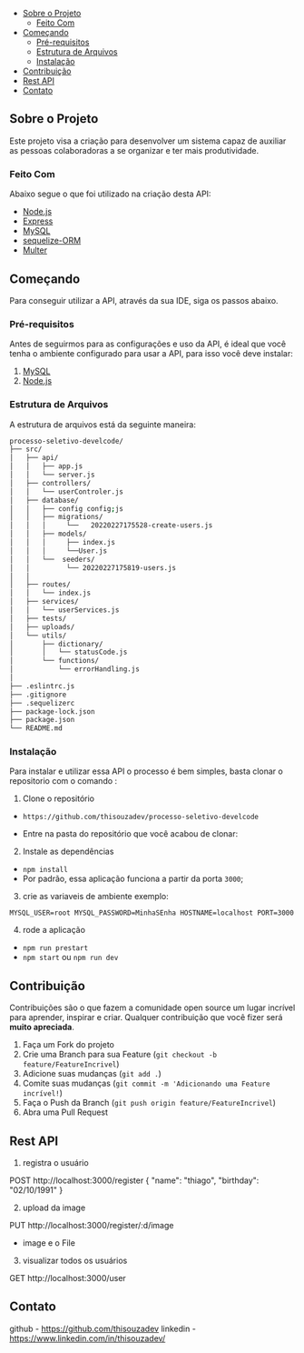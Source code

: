 - [Sobre o Projeto](#sobre-o-projeto)
  - [Feito Com](#feito-com)
- [Começando](#come%C3%A7ando)
  - [Pré-requisitos](#pr%C3%A9-requisitos)
  - [Estrutura de Arquivos](#estrutura-de-arquivos)
  - [Instalação](#instala%C3%A7%C3%A3o)
- [Contribuição](#contribui%C3%A7%C3%A3o)
- [Rest API](#rest-api)
- [Contato](#contato)

<!-- ABOUT THE PROJECT -->

## Sobre o Projeto

Este projeto visa a criação para desenvolver um sistema capaz de auxiliar as pessoas colaboradoras a se organizar e ter mais produtividade.

### Feito Com

Abaixo segue o que foi utilizado na criação desta API:

- [Node.js](https://nodejs.org/en/) 
- [Express](https://expressjs.com/pt-br/) 
- [MySQL](https://www.mysql.com/) 
- [sequelize-ORM](https://sequelize.org/) 
- [Multer](https://github.com/expressjs/multer) 


<!-- GETTING STARTED -->

## Começando

Para conseguir utilizar a API, através da sua IDE, siga os passos abaixo.

### Pré-requisitos

Antes de seguirmos para as configurações e uso da API, é ideal que você tenha o ambiente configurado para usar a API, para isso você deve instalar: <br /> 
1. [MySQL](https://www.mysql.com/) 
2. [Node.js](https://nodejs.org/en/) 

### Estrutura de Arquivos

A estrutura de arquivos está da seguinte maneira:

```bash
processo-seletivo-develcode/
├── src/
│   ├── api/
│   │   ├── app.js
│   │   └── server.js
│   ├── controllers/
│   │   └── userControler.js 
│   ├── database/
│   │   ├── config config;js
│   │   ├── migrations/
│   │   │     └──   20220227175528-create-users.js
│   │   ├── models/
│   │   │     ├── index.js
│   │   │     └──User.js
│   │   └──  seeders/ 
│   │         └── 20220227175819-users.js
│   │   
│   ├── routes/
│   │   └── index.js
│   ├── services/
│   │   └── userServices.js  
│   ├── tests/
│   ├── uploads/
│   └── utils/
│       ├── dictionary/
│       │   └── statusCode.js
│       └── functions/
│           └── errorHandling.js
│   
├── .eslintrc.js
├── .gitignore
├── .sequelizerc
├── package-lock.json
├── package.json
└── README.md
```

### Instalação

Para instalar e utilizar essa API o processo é bem simples, basta clonar o repositorio com o comando :

1. Clone o repositório

- `https://github.com/thisouzadev/processo-seletivo-develcode`

- Entre na pasta do repositório que você acabou de clonar:
 

2. Instale as dependências

- `npm install`
- Por padrão, essa aplicação funciona a partir da porta `3000`;

3. crie as variaveis de ambiente exemplo:

`
MYSQL_USER=root
MYSQL_PASSWORD=MinhaSEnha
HOSTNAME=localhost
PORT=3000
`
 
4. rode a aplicação
- `npm run prestart`  
- `npm start` ou `npm run dev`



## Contribuição

Contribuições são o que fazem a comunidade open source um lugar incrível para aprender, inspirar e criar. Qualquer contribuição que você fizer será **muito apreciada**.

1. Faça um Fork do projeto
2. Crie uma Branch para sua Feature (`git checkout -b feature/FeatureIncrivel`)
3. Adicione suas mudanças (`git add .`)
4. Comite suas mudanças (`git commit -m 'Adicionando uma Feature incrível!`)
5. Faça o Push da Branch (`git push origin feature/FeatureIncrivel`)
6. Abra uma Pull Request

<!-- rest API -->

## Rest API

1. registra o usuário

POST http://localhost:3000/register 
{
	"name": "thiago",	"birthday": "02/10/1991"
}

2. upload da image

PUT http://localhost:3000/register/:d/image

- image e o File

3. visualizar todos os usuários

GET http://localhost:3000/user

<!-- CONTACT -->

## Contato

github - https://github.com/thisouzadev
linkedin - https://www.linkedin.com/in/thisouzadev/
